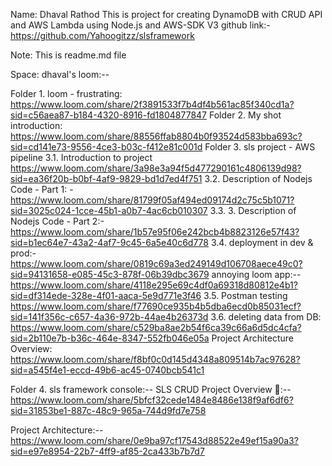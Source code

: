 Name: Dhaval Rathod
This is project for creating DynamoDB with CRUD API and AWS Lambda using Node.js and AWS-SDK V3
github link:- https://github.com/Yahoogitzz/slsframework

Note: This is readme.md file


Space: dhaval's loom:--

Folder 1. loom - frustrating: 
        https://www.loom.com/share/2f3891533f7b4df4b561ac85f340cd1a?sid=c56aea87-b184-4320-8916-fd1804877847
Folder 2. My shot introduction: 
        https://www.loom.com/share/88556ffab8804b0f93524d583bba693c?sid=cd141e73-9556-4ce3-b03c-f412e81c001d
Folder 3. sls project - AWS pipeline
	3.1. 
	    Introduction to project https://www.loom.com/share/3a98e3a94f5d477290161c4806139d98?sid=ea36f20b-b0bf-4af9-9829-bd1d7ed4f751
	3.2. Description of Nodejs Code - Part 1: -
	    https://www.loom.com/share/81799f05af494ed09174d2c75c5b1071?sid=3025c024-1cce-45b1-a0b7-4ac6cb010307
	3.3. 3. Description of Nodejs Code - Part 2:-
	    https://www.loom.com/share/1b57e95f06e242bcb4b8823126e57f43?sid=b1ec64e7-43a2-4af7-9c45-6a5e40c6d778
	3.4. deployment in dev & prod:-
	    https://www.loom.com/share/0819c69a3ed249149d106708aece49c0?sid=94131658-e085-45c3-878f-06b39dbc3679
	annoying loom app:--
	    https://www.loom.com/share/4118e295e69c4df0a69318d80812e4b1?sid=df314ede-328e-4f01-aaca-5e9d771e3f46
	3.5. Postman testing
	    https://www.loom.com/share/f77690ce935b4b5dba6ecd0b85031ecf?sid=141f356c-c657-4a36-972b-44ae4b26373d
	3.6. deleting data from DB:
	    https://www.loom.com/share/c529ba8ae2b54f6ca39c66a6d5dc4cfa?sid=2b110e7b-b36c-464e-8347-552fb046e05a
	Project Architecture Overview:
	    https://www.loom.com/share/f8bf0c0d145d4348a809514b7ac97628?sid=a545f4e1-eccd-49b6-ac45-0740bcb541c1

Folder 4. sls framework console:--
SLS CRUD Project Overview 🚀:--	https://www.loom.com/share/5bfcf32cede1484e8486e138f9af6df6?sid=31853be1-887c-48c9-965a-744d9fd7e758

Project Architecture:--
https://www.loom.com/share/0e9ba97cf17543d88522e49ef15a90a3?sid=e97e8954-22b7-4ff9-af85-2ca433b7b7d7

